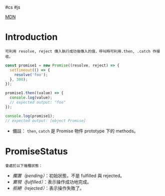#cs #js

[MDN](https://developer.mozilla.org/zh-TW/docs/Web/JavaScript/Reference/Global_Objects/Promise)

# Introduction 
	可利用 resolve, reject 傳入執行成功後傳入的值，呼叫時可利用.then, .catch 作接收。

```js
const promise1 = new Promise((resolve, reject) => {
  setTimeout(() => {
    resolve('foo');
  }, 300);
});

promise1.then((value) => {
  console.log(value);
  // expected output: "foo"
});

console.log(promise1);
// expected output: [object Promise]
```

- 備註： `then`, `catch` 是 Promise 物件 prototype 下的 methods。

# PromiseStatus
	會處於以下幾種狀態：
-   _擱置（pending）_：初始狀態，不是 fulfilled 與 rejected。
-   _實現（fulfilled）_：表示操作成功地完成。
-   _拒絕（rejected）_：表示操作失敗了。

